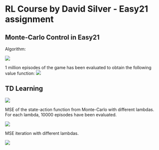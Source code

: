 # RL Course by David Silver - Easy21 assignment

## Monte-Carlo Control in Easy21
Algorithm:

![](/home/james/git-repos/easy21/figs/MC.png)

1 million episodes of the game has been evaluated to obtain the following value function:
![](/home/james/git-repos/easy21/figs/MC_1e6.png)

## TD Learning

![](/home/james/git-repos/easy21/figs/Sarsa_lambda.png)

MSE of the state-action function from Monte-Carlo with different lambdas. For each lambda, 10000 episodes have been evaluated.

![](/home/james/git-repos/easy21/figs/MSE_lambda.png)

MSE iteration with different lambdas.

![](/home/james/git-repos/easy21/figs/MSE_episode.png)